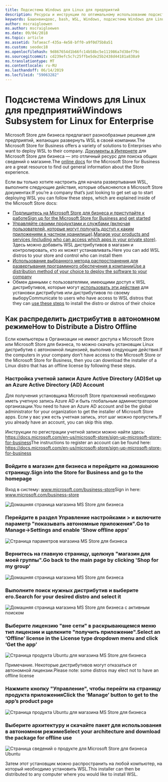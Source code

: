 ```yaml
---
title: Подсистема Windows для Linux для предприятий
description: Ресурсы и инструкции по оптимальному использованию подсистемы Windows для Linux в корпоративной среде.
keywords: Башонвиндовс, bash, WSL, Windows, подсистема Windows для Linux, виндовссубсистем, Ubuntu, Debian, SUSE, Windows 10, предприятие, развертывание, автономный, упаковка, хранение, распространение, установка, установка
author: mscraigloewen
ms.author: mscraigloewen
ms.date: 09/04/2018
ms.topic: article
ms.assetid: 7afaeacf-435a-4e58-bff0-a9f0d75b8a51
ms.custom: seodec18
ms.openlocfilehash: 9d867654d1b66fc14b58bc5e111986a7d38ef79c
ms.sourcegitcommit: cd239efc5c7c25ffbe5de25b2438d44181a838a9
ms.translationtype: MT
ms.contentlocale: ru-RU
ms.lasthandoff: 06/14/2019
ms.locfileid: "59063282"
---
```

# <a name="windows-subsystem-for-linux-for-enterprise"></a><span data-ttu-id="5a111-104">Подсистема Windows для Linux для предприятий</span><span class="sxs-lookup"><span data-stu-id="5a111-104">Windows Subsystem for Linux for Enterprise</span></span>

<span data-ttu-id="5a111-105">Microsoft Store для бизнеса предлагают разнообразные решения для предприятий, желающих развернуть WSL в своей компании.</span><span class="sxs-lookup"><span data-stu-id="5a111-105">The Microsoft Store for Business offers a variety of solutions to Enterprises who want to deploy WSL to their company.</span></span> <span data-ttu-id="5a111-106">[Документы в Интернете](https://docs.microsoft.com/en-us/microsoft-store/) для Microsoft Store для бизнеса — это отличный ресурс для поиска общих сведений о магазине.</span><span class="sxs-lookup"><span data-stu-id="5a111-106">The [online docs](https://docs.microsoft.com/en-us/microsoft-store/) for the Microsoft Store for Business are a great resource to find out general information about the Store experience.</span></span>

<span data-ttu-id="5a111-107">Если вы только хотите настроить для начала развертывания WSL, выполните следующие действия, которые объясняются в Microsoft Store документах:</span><span class="sxs-lookup"><span data-stu-id="5a111-107">If you’re a company that’s just looking to get set up to start deploying WSL you can follow these steps, which are explained inside of the Microsoft Store docs:</span></span>

* [<span data-ttu-id="5a111-108">Подпишитесь на Microsoft Store для бизнеса и приступайте к работе</span><span class="sxs-lookup"><span data-stu-id="5a111-108">Sign up for the Microsoft Store for Business and get started</span></span>](https://docs.microsoft.com/en-us/microsoft-store/sign-up-microsoft-store-for-business-overview)
* <span data-ttu-id="5a111-109">[Управляйте своими продуктами и службами (включая пользователей, которые могут получать доступ к каким приложениям в частном хранилище)](https://docs.microsoft.com/en-us/microsoft-store/manage-apps-microsoft-store-for-business-overview).</span><span class="sxs-lookup"><span data-stu-id="5a111-109">[Manage your products and services (including who can access which apps in your private store)](https://docs.microsoft.com/en-us/microsoft-store/manage-apps-microsoft-store-for-business-overview).</span></span> <span data-ttu-id="5a111-110">Здесь можно добавить WSL дистрибутивов в магазин и контролировать, кто их может устанавливать.</span><span class="sxs-lookup"><span data-stu-id="5a111-110">Here you can add WSL distros to your store and control who can install them</span></span>
* [<span data-ttu-id="5a111-111">Использование выбранного метода распространения для развертывания программного обеспечения в компании</span><span class="sxs-lookup"><span data-stu-id="5a111-111">Use a distribution method of your choice to deploy the software to your company</span></span>](https://docs.microsoft.com/en-us/microsoft-store/distribute-apps-to-your-employees-microsoft-store-for-business)
* <span data-ttu-id="5a111-112">Обмен данными с пользователями, имеющими доступ к WSL дистрибутивов, которые могут [использовать эти действия](https://docs.microsoft.com/en-us/windows/wsl/install-win10) для установки дистрибутив или дистрибутивов по своему выбору</span><span class="sxs-lookup"><span data-stu-id="5a111-112">Communicate to users who have access to WSL distros that they can [use these steps](https://docs.microsoft.com/en-us/windows/wsl/install-win10) to install the distro or distros of their choice</span></span> 

## <a name="how-to-distribute-a-distro-offline"></a><span data-ttu-id="5a111-113">Как распределить дистрибутив в автономном режиме</span><span class="sxs-lookup"><span data-stu-id="5a111-113">How to Distribute a Distro Offline</span></span>

<span data-ttu-id="5a111-114">Если компьютеры в Организации не имеют доступа к Microsoft Store или Microsoft Store для бизнеса, то можно скачать установщик Linux дистрибутив с автономной лицензией, выполнив следующие действия.</span><span class="sxs-lookup"><span data-stu-id="5a111-114">If the computers in your company don’t have access to the Microsoft Store or the Microsoft Store for Business, then you can download the installer of a Linux distro that has an offline license by following these steps.</span></span> 

### <a name="set-up-an-azure-active-directory-ad-account"></a><span data-ttu-id="5a111-115">Настройка учетной записи Azure Active Directory (AD)</span><span class="sxs-lookup"><span data-stu-id="5a111-115">Set up an Azure Active Directory (AD) Account</span></span> 

<span data-ttu-id="5a111-116">Для получения установщика Microsoft Store приложений необходимо иметь учетную запись Azure AD и быть глобальным администратором организации.</span><span class="sxs-lookup"><span data-stu-id="5a111-116">You need to have an Azure AD account and be the global administrator for your organization to get the installer of Microsoft Store apps.</span></span> <span data-ttu-id="5a111-117">Если у вас уже есть учетная запись, этот шаг можно пропустить.</span><span class="sxs-lookup"><span data-stu-id="5a111-117">If you already have an account, you can skip this step.</span></span>

<span data-ttu-id="5a111-118">Инструкции по регистрации учетной записи можно найти здесь: https://docs.microsoft.com/en-us/microsoft-store/sign-up-microsoft-store-for-business</span><span class="sxs-lookup"><span data-stu-id="5a111-118">The instructions to register an account can be found here: https://docs.microsoft.com/en-us/microsoft-store/sign-up-microsoft-store-for-business</span></span>

### <a name="sign-into-the-store-for-business-and-go-to-the-homepage"></a><span data-ttu-id="5a111-119">Войдите в магазин для бизнеса и перейдите на домашнюю страницу.</span><span class="sxs-lookup"><span data-stu-id="5a111-119">Sign into the Store for Business and go to the homepage</span></span>
<span data-ttu-id="5a111-120">Вход в систему: www.microsoft.com/business-store</span><span class="sxs-lookup"><span data-stu-id="5a111-120">Sign in here: www.microsoft.com/business-store</span></span>

![Домашняя страница магазина MS Store для бизнеса](media/offlineinstallscreens/1-screen.png)

### <a name="go-to-manage-settings-and-enable-show-offline-apps"></a><span data-ttu-id="5a111-122">Перейдите в раздел Управление настройками > и включите параметр "показывать автономные приложения".</span><span class="sxs-lookup"><span data-stu-id="5a111-122">Go to Manage->Settings and enable 'Show offline apps'</span></span>

![Страница параметров магазина MS Store для бизнеса](media/offlineinstallscreens/2-screen.png)

### <a name="go-back-to-the-main-page-by-clicking-shop-for-my-group"></a><span data-ttu-id="5a111-124">Вернитесь на главную страницу, щелкнув "магазин для моей группы".</span><span class="sxs-lookup"><span data-stu-id="5a111-124">Go back to the main page by clicking 'Shop for my group'</span></span>

![Домашняя страница магазина MS Store для бизнеса](media/offlineinstallscreens/1-screen.png)

### <a name="search-for-your-desired-distro-and-select-it"></a><span data-ttu-id="5a111-126">Выполните поиск нужных дистрибутив и выберите его.</span><span class="sxs-lookup"><span data-stu-id="5a111-126">Search for your desired distro and select it</span></span>

![Домашняя страница магазина MS Store для бизнеса с активным поиском](media/offlineinstallscreens/3-screen.png)

### <a name="select-an-offline-license-in-the-license-type-dropdown-menu-and-click-get-the-app"></a><span data-ttu-id="5a111-128">Выберите лицензию "вне сети" в раскрывающемся меню тип лицензии и щелкните "получить приложение".</span><span class="sxs-lookup"><span data-stu-id="5a111-128">Select an ‘Offline’ license in the License type dropdown menu and click ‘Get the app’</span></span>

![Страница продукта Ubuntu для магазина MS Store для бизнеса](media/offlineinstallscreens/4-screen.png)

<span data-ttu-id="5a111-130">Примечание. Некоторые дистрибутивов могут отказаться от автономной лицензии.</span><span class="sxs-lookup"><span data-stu-id="5a111-130">Please note: some distros may elect not to have an offline license</span></span>

### <a name="click-the-manage-button-to-get-to-the-apps-product-page"></a><span data-ttu-id="5a111-131">Нажмите кнопку "Управление", чтобы перейти на страницу продукта приложения</span><span class="sxs-lookup"><span data-stu-id="5a111-131">Click the ‘Manage’ button to get to the app’s product page</span></span>

![Страница продукта Ubuntu для магазина MS Store для бизнеса](media/offlineinstallscreens/5-screen.png)

### <a name="select-your-architecture-and-download-the-package-for-offline-use"></a><span data-ttu-id="5a111-133">Выберите архитектуру и скачайте пакет для использования в автономном режиме</span><span class="sxs-lookup"><span data-stu-id="5a111-133">Select your architecture and download the package for offline use</span></span>

![Страница сведений о продукте для Microsoft Store для бизнеса Ubuntu](media/offlineinstallscreens/6-screen.png)

<span data-ttu-id="5a111-135">Затем этот установщик можно распространить на любой компьютер, на который необходимо установить WSL.</span><span class="sxs-lookup"><span data-stu-id="5a111-135">This installer can then be distributed to any computer where you would like to install WSL.</span></span>